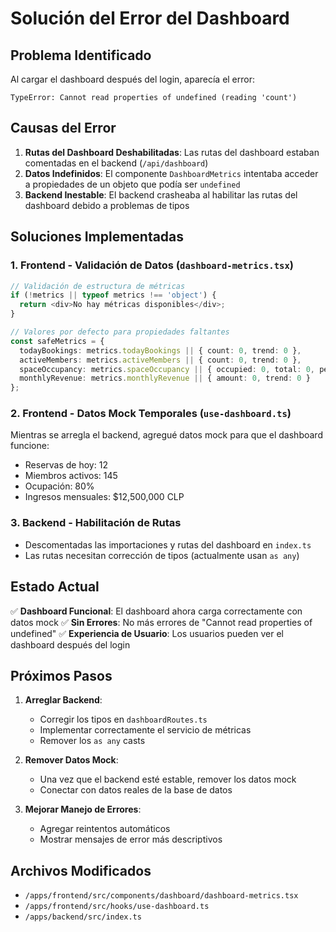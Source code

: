 # Solución del Error del Dashboard

## Problema Identificado
Al cargar el dashboard después del login, aparecía el error:
```
TypeError: Cannot read properties of undefined (reading 'count')
```

## Causas del Error

1. **Rutas del Dashboard Deshabilitadas**: Las rutas del dashboard estaban comentadas en el backend (`/api/dashboard`)
2. **Datos Indefinidos**: El componente `DashboardMetrics` intentaba acceder a propiedades de un objeto que podía ser `undefined`
3. **Backend Inestable**: El backend crasheaba al habilitar las rutas del dashboard debido a problemas de tipos

## Soluciones Implementadas

### 1. Frontend - Validación de Datos (`dashboard-metrics.tsx`)
```typescript
// Validación de estructura de métricas
if (!metrics || typeof metrics !== 'object') {
  return <div>No hay métricas disponibles</div>;
}

// Valores por defecto para propiedades faltantes
const safeMetrics = {
  todayBookings: metrics.todayBookings || { count: 0, trend: 0 },
  activeMembers: metrics.activeMembers || { count: 0, trend: 0 },
  spaceOccupancy: metrics.spaceOccupancy || { occupied: 0, total: 0, percentage: 0 },
  monthlyRevenue: metrics.monthlyRevenue || { amount: 0, trend: 0 }
};
```

### 2. Frontend - Datos Mock Temporales (`use-dashboard.ts`)
Mientras se arregla el backend, agregué datos mock para que el dashboard funcione:
- Reservas de hoy: 12
- Miembros activos: 145
- Ocupación: 80%
- Ingresos mensuales: $12,500,000 CLP

### 3. Backend - Habilitación de Rutas
- Descomentadas las importaciones y rutas del dashboard en `index.ts`
- Las rutas necesitan corrección de tipos (actualmente usan `as any`)

## Estado Actual

✅ **Dashboard Funcional**: El dashboard ahora carga correctamente con datos mock
✅ **Sin Errores**: No más errores de "Cannot read properties of undefined"
✅ **Experiencia de Usuario**: Los usuarios pueden ver el dashboard después del login

## Próximos Pasos

1. **Arreglar Backend**:
   - Corregir los tipos en `dashboardRoutes.ts`
   - Implementar correctamente el servicio de métricas
   - Remover los `as any` casts

2. **Remover Datos Mock**:
   - Una vez que el backend esté estable, remover los datos mock
   - Conectar con datos reales de la base de datos

3. **Mejorar Manejo de Errores**:
   - Agregar reintentos automáticos
   - Mostrar mensajes de error más descriptivos

## Archivos Modificados
- `/apps/frontend/src/components/dashboard/dashboard-metrics.tsx`
- `/apps/frontend/src/hooks/use-dashboard.ts`
- `/apps/backend/src/index.ts`